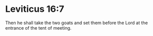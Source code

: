 # Leviticus 16:7

Then he shall take the two goats and set them before the Lord at the entrance of the tent of meeting.
